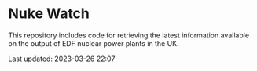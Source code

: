# Nuke Watch

This repository includes code for retrieving the latest information available on the output of EDF nuclear power plants in the UK.

Last updated: 2023-03-26 22:07